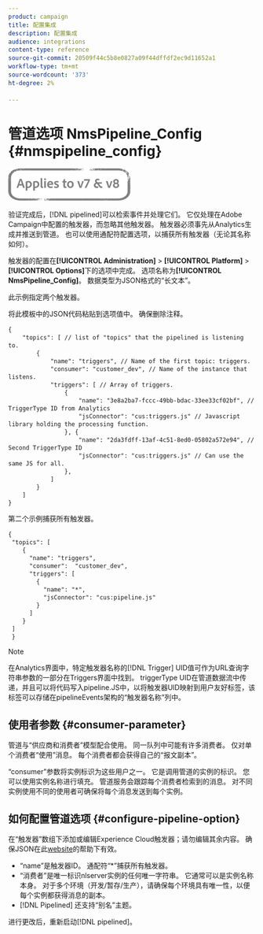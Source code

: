 ```yaml
---
product: campaign
title: 配置集成
description: 配置集成
audience: integrations
content-type: reference
source-git-commit: 20509f44c5b8e0827a09f44dffdf2ec9d11652a1
workflow-type: tm+mt
source-wordcount: '373'
ht-degree: 2%

---
```



# 管道选项 NmsPipeline_Config {#nmspipeline_config}

![](../../assets/common.svg)

验证完成后，[!DNL pipelined]可以检索事件并处理它们。 它仅处理在Adobe Campaign中配置的触发器，而忽略其他触发器。 触发器必须事先从Analytics生成并推送到管道。
也可以使用通配符配置选项，以捕获所有触发器（无论其名称如何）。

触发器的配置在&#x200B;**[!UICONTROL Administration]** > **[!UICONTROL Platform]** > **[!UICONTROL Options]**&#x200B;下的选项中完成。 选项名称为&#x200B;**[!UICONTROL NmsPipeline_Config]**。 数据类型为JSON格式的“长文本”。

此示例指定两个触发器。

将此模板中的JSON代码粘贴到选项值中。 确保删除注释。

```
{
    "topics": [ // list of "topics" that the pipelined is listening to.
        {
            "name": "triggers", // Name of the first topic: triggers.
            "consumer": "customer_dev", // Name of the instance that listens. 
            "triggers": [ // Array of triggers. 
                {
                    "name": "3e8a2ba7-fccc-49bb-bdac-33ee33cf02bf", // TriggerType ID from Analytics 
                    "jsConnector": "cus:triggers.js" // Javascript library holding the processing function.
                }, {
                    "name": "2da3fdff-13af-4c51-8ed0-05802a572e94", // Second TriggerType ID 
                    "jsConnector": "cus:triggers.js" // Can use the same JS for all.
                },
            ]
        }
    ]
}
```

第二个示例捕获所有触发器。

```
{
 "topics": [
    {
      "name": "triggers",
      "consumer":  "customer_dev",
      "triggers": [
        {
          "name": "*",
          "jsConnector": "cus:pipeline.js"
        }
      ]
    }
 ]
 }
```

>[!NOTE]
>
>在Analytics界面中，特定触发器名称的[!DNL Trigger] UID值可作为URL查询字符串参数的一部分在Triggers界面中找到。 triggerType UID在管道数据流中传递，并且可以将代码写入pipeline.JS中，以将触发器UID映射到用户友好标签，该标签可以存储在pipelineEvents架构的“触发器名称”列中。

## 使用者参数 {#consumer-parameter}

管道与“供应商和消费者”模型配合使用。 同一队列中可能有许多消费者。 仅对单个消费者“使用”消息。 每个消费者都会获得自己的“报文副本”。

“consumer”参数将实例标识为这些用户之一。 它是调用管道的实例的标识。 您可以使用实例名称进行填充。 管道服务会跟踪每个消费者检索到的消息。 对不同实例使用不同的使用者可确保将每个消息发送到每个实例。

## 如何配置管道选项 {#configure-pipeline-option}

在“触发器”数组下添加或编辑Experience Cloud触发器；请勿编辑其余内容。
确保JSON在此[website](http://jsonlint.com/)的帮助下有效。

* “name”是触发器ID。 通配符“*”捕获所有触发器。
* “消费者”是唯一标识nlserver实例的任何唯一字符串。 它通常可以是实例名称本身。 对于多个环境（开发/暂存/生产），请确保每个环境具有唯一性，以便每个实例都获得消息的副本。
* [!DNL Pipelined] 还支持“别名”主题。

进行更改后，重新启动[!DNL pipelined]。
